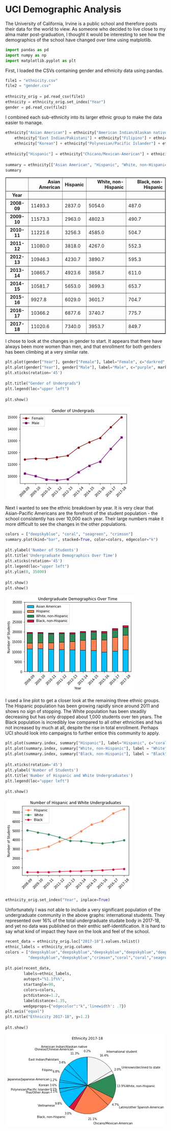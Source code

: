 
# UCI Demographic Analysis

The University of California, Irvine is a public school and therefore posts their data for the world to view. As someone who decided to live close to my alma mater post-graduation, I thought it would be interesting to see how the demographics of the school have changed over time using matplotlib.


```python
import pandas as pd
import numpy as np
import matplotlib.pyplot as plt
```

First, I loaded the CSVs containing gender and ethnicity data using pandas.


```python
file1 = "ethnicity.csv"
file2 = "gender.csv"

ethnicity_orig = pd.read_csv(file1)
ethnicity = ethnicity_orig.set_index("Year")
gender = pd.read_csv(file2)
```

I combined each sub-ethnicity into its larger ethnic group to make the data easier to manage.


```python
ethnicity["Asian American"] = ethnicity["American Indian/Alaskan native"] + ethnicity["Chinese/Chinese-American"] + \
    ethnicity["East Indian/Pakistani"] + ethnicity["Filipino"] + ethnicity["Japanese/Japanese-American"] + \
    ethnicity["Korean"] + ethnicity["Polynesian/Pacific Islander"] + ethnicity["Thai/Other Asian"] + ethnicity["Vietnamese"]
    
ethnicity["Hispanic"] = ethnicity["Chicano/Mexican-American"] + ethnicity["Latino/other Spanish-American"]

summary = ethnicity[["Asian American", "Hispanic", "White, non-Hispanic", "Black, non-Hispanic"]]
summary
```




<div>
<table border="1" class="dataframe">
  <thead>
    <tr style="text-align: right;">
      <th></th>
      <th>Asian American</th>
      <th>Hispanic</th>
      <th>White, non-Hispanic</th>
      <th>Black, non-Hispanic</th>
    </tr>
    <tr>
      <th>Year</th>
      <th></th>
      <th></th>
      <th></th>
      <th></th>
    </tr>
  </thead>
  <tbody>
    <tr>
      <th>2008-09</th>
      <td>11493.3</td>
      <td>2837.0</td>
      <td>5054.0</td>
      <td>487.0</td>
    </tr>
    <tr>
      <th>2009-10</th>
      <td>11573.3</td>
      <td>2963.0</td>
      <td>4802.3</td>
      <td>490.7</td>
    </tr>
    <tr>
      <th>2010-11</th>
      <td>11221.6</td>
      <td>3256.3</td>
      <td>4585.0</td>
      <td>504.7</td>
    </tr>
    <tr>
      <th>2011-12</th>
      <td>11080.0</td>
      <td>3818.0</td>
      <td>4267.0</td>
      <td>552.3</td>
    </tr>
    <tr>
      <th>2012-13</th>
      <td>10946.3</td>
      <td>4230.7</td>
      <td>3890.7</td>
      <td>595.3</td>
    </tr>
    <tr>
      <th>2013-14</th>
      <td>10865.7</td>
      <td>4923.6</td>
      <td>3858.7</td>
      <td>611.0</td>
    </tr>
    <tr>
      <th>2014-15</th>
      <td>10581.7</td>
      <td>5653.0</td>
      <td>3699.3</td>
      <td>653.7</td>
    </tr>
    <tr>
      <th>2015-16</th>
      <td>9927.8</td>
      <td>6029.0</td>
      <td>3601.7</td>
      <td>704.7</td>
    </tr>
    <tr>
      <th>2016-17</th>
      <td>10366.2</td>
      <td>6877.6</td>
      <td>3740.7</td>
      <td>775.7</td>
    </tr>
    <tr>
      <th>2017-18</th>
      <td>11020.6</td>
      <td>7340.0</td>
      <td>3953.7</td>
      <td>849.7</td>
    </tr>
  </tbody>
</table>
</div>



I chose to look at the changes in gender to start. It appears that there have always been more women than men, and that enrollment for both genders has been climbing at a very similar rate.


```python
plt.plot(gender["Year"], gender["Female"], label="Female", c="darkred", marker="o")
plt.plot(gender["Year"], gender["Male"], label="Male", c="purple", marker="s")
plt.xticks(rotation='45')

plt.title("Gender of Undergrads")
plt.legend(loc="upper left")

plt.show()
```


![png](output_7_0.png)


Next I wanted to see the ethnic breakdown by year. It is very clear that Asian-Pacific Americans are the forefront of the student population - the school consistently has over 10,000 each year. Their large numbers make it more difficult to see the changes in the other populations.


```python
colors = ["deepskyblue", "coral", "seagreen", "crimson"]
summary.plot(kind="bar", stacked=True, color=colors, edgecolor="k")

plt.ylabel('Number of Students')
plt.title('Undergraduate Demographics Over Time')
plt.xticks(rotation='45')
plt.legend(loc="upper left")
plt.ylim(0, 35000)

plt.show()
plt.show()
```


![png](output_9_0.png)


I used a line plot to get a closer look at the remaining three ethnic groups. The Hispanic population has been growing rapidly since around 2011 and shows no sign of stopping. The White population has been steadily decreasing but has only dropped about 1,000 students over ten years. The Black population is incredibly low compared to all other ethnicities and has not increased by much at all, despite the rise in total enrollment. Perhaps UCI should look into campaigns to further entice this community to apply.


```python
plt.plot(summary.index, summary["Hispanic"], label="Hispanic", c="coral", marker="o")
plt.plot(summary.index, summary["White, non-Hispanic"], label = "White", c="seagreen", marker="o")
plt.plot(summary.index, summary["Black, non-Hispanic"], label = "Black", c="crimson", marker="o")

plt.xticks(rotation='45')
plt.ylabel('Number of Students')
plt.title('Number of Hispanic and White Undergraduates')
plt.legend(loc="upper left")

plt.show()
```


![png](output_11_0.png)



```python
ethnicity_orig.set_index("Year", inplace=True)
```

Unfortunately I was not able to include a very significant population of the undergraduate community in the above graphs: international students. They represented over 16% of the total undergraduate studate body in 2017-18, and yet no data was published on their enthic self-identification. It is hard to say what kind of impact they have on the look and feel of the school.


```python
recent_data = ethnicity_orig.loc["2017-18"].values.tolist()
ethnic_labels = ethnicity_orig.columns
colors = ["deepskyblue","deepskyblue","deepskyblue","deepskyblue","deepskyblue","deepskyblue","deepskyblue",\
          "deepskyblue","deepskyblue","crimson","coral","coral","seagreen", "whitesmoke","whitesmoke"]

plt.pie(recent_data, 
        labels=ethnic_labels, 
        autopct="%1.1f%%", 
        startangle=90, 
        colors=colors, 
        pctdistance=1.2,
        labeldistance=1.35,
        wedgeprops={"edgecolor":"k",'linewidth': .7})
plt.axis("equal")
plt.title("Ethnicity 2017-18", y=1.2)

plt.show()
```


![png](output_14_0.png)

